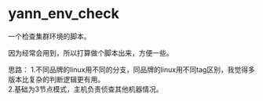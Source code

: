 # yann_env_check
一个检查集群环境的脚本。

因为经常会用到，所以打算做个脚本出来，方便一些。

思路：
1.不同品牌的linux用不同的分支，同品牌的linux用不同tag区别，我觉得多版本比复杂的判断逻辑更有用。   
2.基础为3节点模式，主机负责侦查其他机器情况。
